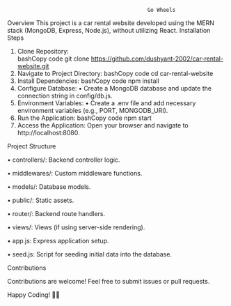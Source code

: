                                                  Go Wheels
Overview
    This project is a car rental website developed using the MERN stack (MongoDB, Express, Node.js), without utilizing React.
    Installation Steps
1.	Clone Repository:   
    bashCopy code
    git clone https://github.com/dushyant-2002/car-rental-website.git 
2.	Navigate to Project Directory:
    bashCopy code
    cd car-rental-website 
3.	Install Dependencies:
    bashCopy code
    npm install 
4.	Configure Database:
•	Create a MongoDB database and update the connection string in config/db.js.
5.	Environment Variables:
•	Create a .env file and add necessary environment variables (e.g., PORT, MONGODB_URI).
6.	Run the Application:
bashCopy code
npm start 
7.	Access the Application: Open your browser and navigate to http://localhost:8080.


Project Structure

•	controllers/: Backend controller logic.

•	middlewares/: Custom middleware functions.

•	models/: Database models.

•	public/: Static assets.

•	router/: Backend route handlers.

•	views/: Views (if using server-side rendering).

•	app.js: Express application setup.

•	seed.js: Script for seeding initial data into the database.

Contributions

Contributions are welcome! Feel free to submit issues or pull requests.

Happy Coding! 🚗✨

